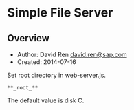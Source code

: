 Simple File Server
==================

Overview
----------------------------------------
* Author: David Ren <david.ren@sap.com>
* Created: 2014-07-16


Set root directory in web-server.js.

    **_root_**

The default value is disk C.